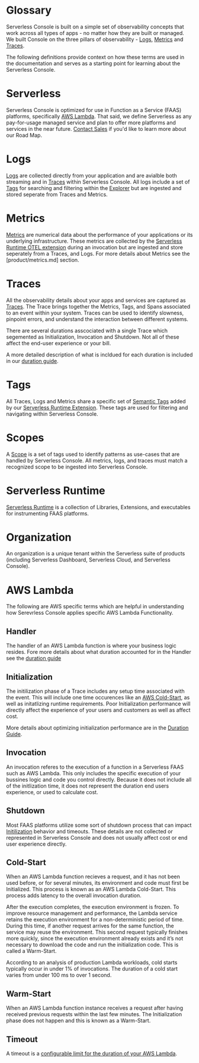 <!--
title: Glossary
menuText: Glossary
description: 
menuOrder: 4
-->

# Glossary
Serverless Console is built on a simple set of observability concepts that work
across all types of apps - no matter how they are built or managed. We built
Console on the three pillars of observability - [Logs](product/logs.md), 
[Metrics](product/metrics.md) and [Traces](product/traces.md).

The following definitions provide context on how these terms are used 
in the documentation and serves as a starting point for learning
about the Serverless Console.

# Serverless
Serverless Console is optimized for use in Function as a Service (FAAS) platforms, specifically
[AWS Lambda](#aws-lambda). That said, we define Serverless as any pay-for-usage
managed service and plan to offer more platforms and services in the near future. [Contact Sales](https://www.serverless.com/sales) if you'd like to learn more about our Road Map.

# Logs
[Logs](product/logs.md) are collected directly from your application and
are avialble both streaming and in [Traces](product/traces.md) within Serverless
Console. All logs include a set of [Tags](product/tags.md) for searching and filtering
within the [Explorer](product/explorer.md) but are ingested and 
stored seperate from Traces and Metrics.

# Metrics
[Metrics](product/metrics.md) are numerical data about the 
performance of your applications or its underlying infrastructure.
These metrics are collected by the [Serverless Runtime OTEL extension](product/runtime.md)
during an invocation but are ingested and store seperately from a Traces,
and Logs. For more details about Metrics see the [product/metrics.md] section.

# Traces
All the observability details about your apps and services are
captured as [Traces](products/traces.md). The Trace brings together
the Metrics, Tags, and Spans associated to an event within your system.
Traces can be used to identify slowness, pinpoint errors, and understand
the interaction between different systems. 

There are several durations asscociated with a single Trace
which segemented as Initialization, Invocation and Shutdown. Not
all of these affect the end-user experience or your bill.

A more detailed description of what is incldued for each duration is included
in our [duration guide](product/duration.md).

# Tags
All Traces, Logs and Metrics share a specific set of [Semantic Tags](tags.md)
added by our [Serverless Runtime Extension](runtime.md). These tags are used
for filtering and navigating within Serverless Console.

# Scopes
A [Scope](product/scopes.md) is a set of tags used to identify patterns as use-cases that
are handled by Serverless Console. All metrics, logs, and traces must
match a recognized scope to be ingested into Serverless Console.

# Serverless Runtime
[Serverless Runtime](runtime.md) is a collection of Libraries, Extensions,
and executables for instrumenting FAAS platforms. 

# Organization
An organization is a unique tenant within the Serverless suite of 
products (including Serverless Dashboard, Serverless Cloud, and 
Serverless Console). 

# AWS Lambda
The following are AWS specific terms which are helpful in understanding how 
Serevrless Console applies specific AWS Lambda Functionality.

## Handler
The handler of an AWS Lambda function is where your business logic resides.
Fore more details about what duration accounted for in the Handler see the
[duration guide](product/duration.md#extensions-and-the-invocation-phase)

## Initialization
The initilization phase of a Trace includes any setup time associated
with the event. This will include one time occurences like an
[AWS Cold-Start](#cold-start), as well as initatlizing runtime requirements. 
Poor Initialization performance will directly affect the experience of your 
users and customers as well as affect cost.

More details about optimizing initialization performance are in the 
[Duration Guide](product/duration.md#optimizing-initlization-in-aws).

## Invocation 
An invocation referes to the execution of a function in a Serverless
FAAS such as AWS Lambda. This only includes the specific execution
of your bussines logic and code you control directly. Because it does
not include all of the initlization time, it does not represent the
duration end users experience, or used to calculate cost. 

## Shutdown
Most FAAS platforms utilize some sort of shutdown process that can
impact [Initilization](#initialization) behavior and timeouts. These
details are not collected or represented in Serverless Console and
does not usually affect cost or end user experience directly.

## Cold-Start
When an AWS Lambda function recieves a request, and it has not been used before, or for several minutes, its environment and code must first be Initialized.  This process is known as an AWS Lambda Cold-Start.  This process adds latency to the overall invocation duration.

After the execution completes, the execution environment is frozen. To improve resource management and performance, the Lambda service retains the execution environment for a non-deterministic period of time. During this time, if another request arrives for the same function, the service may reuse the environment. This second request typically finishes more quickly, since the execution environment already exists and it’s not necessary to download the code and run the initialization code. This is called a Warm-Start.

According to an analysis of production Lambda workloads, cold starts typically occur in under 1% of invocations. The duration of a cold start varies from under 100 ms to over 1 second.

## Warm-Start
When an AWS Lambda function instance receives a request after having received previous requests within the last few minutes.  The Initialization phase does not happen and this is known as a Warm-Start.

## Timeout
A timeout is a [configurable limit for the duration of your AWS Lambda](product/duration.md#configuring-timeouts-in-aws-lambda).

<!--
# Benchmark

A Benchmark is a general way of describing the results of running a test against a Use-Case and specific Variations thereof.

## Use-Case

A Benchmark Use-Case represents a common use-case we want to measure via a Benchmark.

For example, measuring the performance of sending an AWS Lambda function using Node.js + Express.js is a Benchmark Use-Case.

## Variant

A Benchmark Use-Case Variant is a variation of a Benchmark Use-Case that we wish to run a Benchmark for independently to observe something specific.  

Every Benchmark Use-Case can have one of multiple Variations. 

For example, measuring the performance of an AWS Lambda function using Node.js + Express.js is a Benchmark Use-Case, and measuring it during an AWS Lambda Cold-Start, an AWS Lambda Warm-Start, are Variations.

## Report

A report detailing and summarizing the results of running Benchmarks against different Use-Case Variations, published by Serverless Inc.

-->

